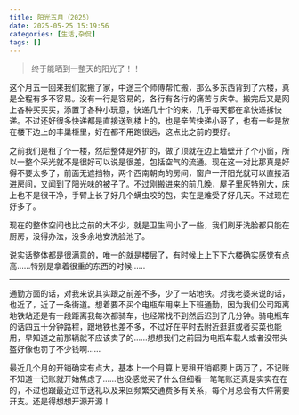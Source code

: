 ```yaml
---
title: 阳光五月（2025）
date: 2025-05-25 15:19:56
categories: [生活,杂侃]
tags: []
---
```


> 终于能晒到一整天的阳光了！！

这个月五一回来我们就搬了家，中途三个师傅帮忙搬，那么多东西背到了六楼，真是全程有多不容易。没有一行是容易的，各行有各行的痛苦与庆幸。搬完后又是网上各种买买买，添置了各种小玩意，快递几十个的来，几乎每天都在拿快递拆快递。不过还好很多快递都是直接送到楼上的，也是辛苦快递小哥了，也有一些是放在楼下边上的丰巢柜里，好在都不用跑很远，这点比之前的要好。

之前我们是租了个一楼，然后整体是外扩的，做了顶就在边上墙壁开了个小窗，所以一整个采光就不是很好可以说是很差，包括空气的流通。现在这一对比那真是好得不要太多了，前面无遮挡物，两个西南朝向的房间，窗户一开阳光就可以直接洒进房间，又闻到了阳光味的被子了。不过刚搬进来的前几晚，屋子里灰特别大，床上也不是很干净，手臂上长了好几个螨虫咬的包，实在是难受了好几天。不过现在好多了。

现在的整体空间也比之前的大不少，就是卫生间小了一些，我们刷牙洗脸都只能在厨房，没得办法，没多余地安洗脸池了。

说实话整体都是很满意的，唯一的就是楼层了，有时候上上下下六楼确实感觉有点高……特别是拿着很重的东西的时候……

---

通勤方面的话，对我来说其实跟之前差不多，少了一站地铁。对我老婆来说的话，也近了，近了一条街道。想着要不买个电瓶车用来上下班通勤，因为我们公司距离地铁站还是有一段距离我每次都骑车，也经常找不到然后迟到了几分钟。骑电瓶车的话四五十分钟路程，跟地铁也差不多，不过好在平时去附近逛逛或者买菜也能用，早知道之前那辆就不应该卖了的……想想我们之前因为电瓶车载人或者没带头盔好像也罚了不少钱啊……

最近几个月的开销确实有点大，基本上一个月算上房租开销都要上两万了，不记账不知道一记账就开始焦虑了……也没感觉买了什么但细看一笔笔账还真是实实在在的，不过也跟最近过节送礼以及来回频繁交通费多有关系，每个月总会有大件需要开支。还是得想想开源开源！